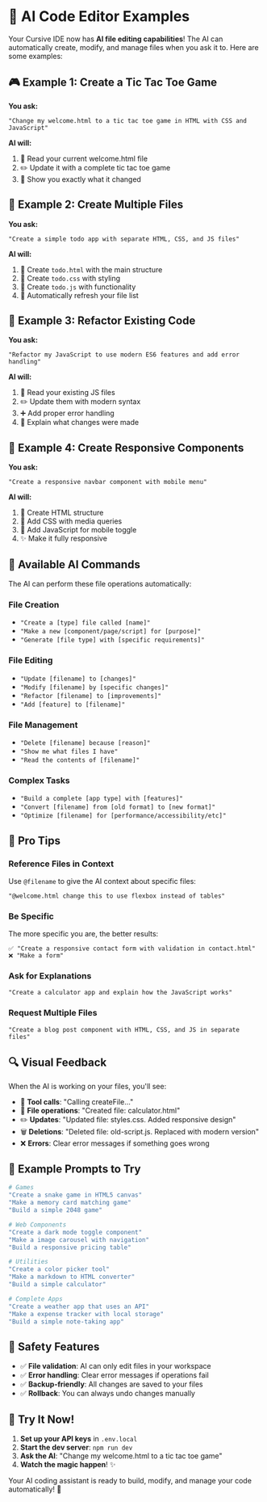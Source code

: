 # 🤖 AI Code Editor Examples

Your Cursive IDE now has **AI file editing capabilities**! The AI can automatically create, modify, and manage files when you ask it to. Here are some examples:

## 🎮 **Example 1: Create a Tic Tac Toe Game**

**You ask:**
```
"Change my welcome.html to a tic tac toe game in HTML with CSS and JavaScript"
```

**AI will:**
1. 📖 Read your current welcome.html file
2. ✏️ Update it with a complete tic tac toe game
3. 📝 Show you exactly what it changed

## 🎨 **Example 2: Create Multiple Files**

**You ask:**
```
"Create a simple todo app with separate HTML, CSS, and JS files"
```

**AI will:**
1. 📝 Create `todo.html` with the main structure
2. 📝 Create `todo.css` with styling
3. 📝 Create `todo.js` with functionality
4. 🔄 Automatically refresh your file list

## 🔧 **Example 3: Refactor Existing Code**

**You ask:**
```
"Refactor my JavaScript to use modern ES6 features and add error handling"
```

**AI will:**
1. 📖 Read your existing JS files
2. ✏️ Update them with modern syntax
3. ➕ Add proper error handling
4. 💬 Explain what changes were made

## 📱 **Example 4: Create Responsive Components**

**You ask:**
```
"Create a responsive navbar component with mobile menu"
```

**AI will:**
1. 📝 Create HTML structure
2. 📝 Add CSS with media queries
3. 📝 Add JavaScript for mobile toggle
4. ✨ Make it fully responsive

## 🚀 **Available AI Commands**

The AI can perform these file operations automatically:

### **File Creation**
- `"Create a [type] file called [name]"`
- `"Make a new [component/page/script] for [purpose]"`
- `"Generate [file type] with [specific requirements]"`

### **File Editing**
- `"Update [filename] to [changes]"`
- `"Modify [filename] by [specific changes]"`
- `"Refactor [filename] to [improvements]"`
- `"Add [feature] to [filename]"`

### **File Management**
- `"Delete [filename] because [reason]"`
- `"Show me what files I have"`
- `"Read the contents of [filename]"`

### **Complex Tasks**
- `"Build a complete [app type] with [features]"`
- `"Convert [filename] from [old format] to [new format]"`
- `"Optimize [filename] for [performance/accessibility/etc]"`

## 🎯 **Pro Tips**

### **Reference Files in Context**
Use `@filename` to give the AI context about specific files:
```
"@welcome.html change this to use flexbox instead of tables"
```

### **Be Specific**
The more specific you are, the better results:
```
✅ "Create a responsive contact form with validation in contact.html"
❌ "Make a form"
```

### **Ask for Explanations**
```
"Create a calculator app and explain how the JavaScript works"
```

### **Request Multiple Files**
```
"Create a blog post component with HTML, CSS, and JS in separate files"
```

## 🔍 **Visual Feedback**

When the AI is working on your files, you'll see:

- 🔧 **Tool calls**: "Calling createFile..." 
- 📝 **File operations**: "Created file: calculator.html"
- ✏️ **Updates**: "Updated file: styles.css. Added responsive design"
- 🗑️ **Deletions**: "Deleted file: old-script.js. Replaced with modern version"
- ❌ **Errors**: Clear error messages if something goes wrong

## 🎨 **Example Prompts to Try**

```bash
# Games
"Create a snake game in HTML5 canvas"
"Make a memory card matching game"
"Build a simple 2048 game"

# Web Components
"Create a dark mode toggle component"
"Make a image carousel with navigation"
"Build a responsive pricing table"

# Utilities
"Create a color picker tool"
"Make a markdown to HTML converter"
"Build a simple calculator"

# Complete Apps
"Create a weather app that uses an API"
"Make a expense tracker with local storage"
"Build a simple note-taking app"
```

## 🚨 **Safety Features**

- ✅ **File validation**: AI can only edit files in your workspace
- ✅ **Error handling**: Clear error messages if operations fail
- ✅ **Backup-friendly**: All changes are saved to your files
- ✅ **Rollback**: You can always undo changes manually

## 🎉 **Try It Now!**

1. **Set up your API keys** in `.env.local`
2. **Start the dev server**: `npm run dev`
3. **Ask the AI**: "Change my welcome.html to a tic tac toe game"
4. **Watch the magic happen**! ✨

Your AI coding assistant is ready to build, modify, and manage your code automatically! 🚀